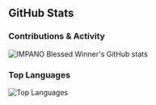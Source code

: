 ## GitHub Stats

### Contributions & Activity
![IMPANO Blessed Winner's GitHub stats](https://github-readme-stats.vercel.app/api?username=blessed-winner&show_icons=true&theme=radical)

### Top Languages
![Top Languages](https://github-readme-stats.vercel.app/api/top-langs/?username=blessed-winner&layout=compact&theme=default)
